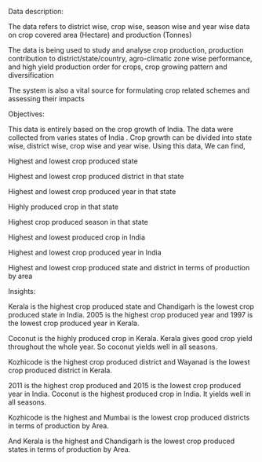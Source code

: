 Data description:

The data refers to district wise, crop wise, season wise and year wise data on crop covered area (Hectare) and production (Tonnes) 

 The data is being used to study and analyse crop production, production contribution to district/state/country, agro-climatic zone wise performance, and high yield production   order for crops, crop growing pattern and diversification
 
 The system is also a vital source for formulating crop related schemes and assessing their impacts
     
Objectives:

This data is entirely based on the crop growth of India. The data were collected from varies states of India . Crop growth can be divided into state wise, district wise, crop wise and year wise. 
Using this data, We can find,

Highest and lowest crop produced state

Highest and lowest crop produced district in that state

Highest and lowest crop produced year in that state

Highly  produced crop in that state

Highest crop produced season in that state

Highest and lowest  produced crop in India

Highest and lowest crop produced year in India

Highest and lowest crop produced state and district in terms of production by area 


Insights:


Kerala is the highest crop produced state and Chandigarh is the lowest crop produced state in India. 2005 is the highest crop produced year and 1997 is the lowest crop produced year in Kerala.

 Coconut is the highly produced crop in Kerala. Kerala gives good crop yield throughout the whole year. So coconut yields well in all seasons.
 
Kozhicode is the highest crop produced district and Wayanad is the lowest crop produced district in Kerala. 

2011 is the highest crop produced and 2015 is the lowest crop produced year in India. Coconut is the highest produced crop in India. It yields well in all seasons.

Kozhicode is the highest and Mumbai is the lowest crop produced districts in terms of production by Area.

And Kerala is the highest and Chandigarh is the lowest crop produced states in terms of production by Area.
